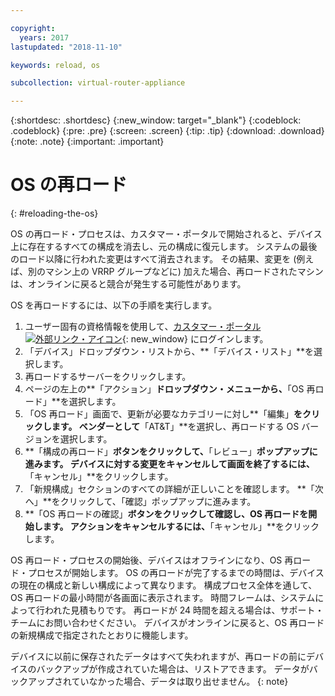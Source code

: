 ```yaml
---

copyright:
  years: 2017
lastupdated: "2018-11-10"

keywords: reload, os

subcollection: virtual-router-appliance

---
```


{:shortdesc: .shortdesc}
{:new_window: target="_blank"}
{:codeblock: .codeblock}
{:pre: .pre}
{:screen: .screen}
{:tip: .tip}
{:download: .download}
{:note: .note}
{:important: .important}

# OS の再ロード
{: #reloading-the-os}

OS の再ロード・プロセスは、カスタマー・ポータルで開始されると、デバイス上に存在するすべての構成を消去し、元の構成に復元します。 システムの最後のロード以降に行われた変更はすべて消去されます。 その結果、変更を (例えば、別のマシン上の VRRP グループなどに) 加えた場合、再ロードされたマシンは、オンラインに戻ると競合が発生する可能性があります。

OS を再ロードするには、以下の手順を実行します。

1. ユーザー固有の資格情報を使用して、[カスタマー・ポータル ![外部リンク・アイコン](../../icons/launch-glyph.svg "外部リンク・アイコン")](https://control.softlayer.com/){: new_window} にログインします。
2. 「デバイス」ドロップダウン・リストから、**「デバイス・リスト」**を選択します。
3. 再ロードするサーバーをクリックします。
4. ページの左上の**「アクション」**ドロップダウン・メニューから、**「OS 再ロード」**を選択します。
5. 「OS 再ロード」画面で、更新が必要なカテゴリーに対し**「編集」**をクリックします。 ベンダーとして**「AT&T」**を選択し、再ロードする OS バージョンを選択します。
6. **「構成の再ロード」**ボタンをクリックして、**「レビュー」**ポップアップに進みます。 デバイスに対する変更をキャンセルして画面を終了するには、**「キャンセル」**をクリックします。
7. 「新規構成」セクションのすべての詳細が正しいことを確認します。 **「次へ」**をクリックして、「確認」ポップアップに進みます。
8. **「OS 再ロードの確認」**ボタンをクリックして確認し、OS 再ロードを開始します。 アクションをキャンセルするには、**「キャンセル」**をクリックします。

OS 再ロード・プロセスの開始後、デバイスはオフラインになり、OS 再ロード・プロセスが開始します。 OS の再ロードが完了するまでの時間は、デバイスの現在の構成と新しい構成によって異なります。 構成プロセス全体を通して、OS 再ロードの最小時間が各画面に表示されます。 時間フレームは、システムによって行われた見積もりです。 再ロードが 24 時間を超える場合は、サポート・チームにお問い合わせください。 デバイスがオンラインに戻ると、OS 再ロードの新規構成で指定されたとおりに機能します。

デバイスに以前に保存されたデータはすべて失われますが、再ロードの前にデバイスのバックアップが作成されていた場合は、リストアできます。 データがバックアップされていなかった場合、データは取り出せません。
{: note}
